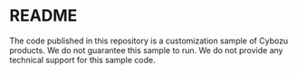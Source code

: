 # README
The code published in this repository is a customization sample of Cybozu products.
We do not guarantee this sample to run.
We do not provide any technical support for this sample code.
